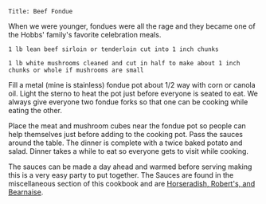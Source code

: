 ~~~ recipe-info
Title: Beef Fondue
~~~

When we were younger, fondues were all the rage and they became one of the Hobbs' family's favorite
celebration meals.

~~~ recipe-ingredients
1 lb lean beef sirloin or tenderloin cut into 1 inch chunks

1 lb white mushrooms cleaned and cut in half to make about 1 inch chunks or whole if mushrooms are small
~~~

Fill a metal (mine is stainless) fondue pot about 1/2 way with corn or canola oil. Light the sterno
to heat the pot just before everyone is seated to eat. We always give everyone two fondue forks so
that one can be cooking while eating the other.

Place the meat and mushroom cubes near the fondue pot so people can help themselves just before
adding to the cooking pot. Pass the sauces around the table. The dinner is complete with a twice
baked potato and salad. Dinner takes a while to eat so everyone gets to visit while cooking.

The sauces can be made a day ahead and warmed before serving making this is a very easy party to put
together. The Sauces are found in the miscellaneous section of this cookbook and are
[Horseradish, Robert's, and Bearnaise](https://craigahobbs.github.io/markdown-book/#categories.0=Miscellaneous&id=HorseradishSauce&url=https%3A%2F%2Fcraigahobbs.github.io%2Fhobbs-family-cookbook%2FHobbsFamilyCookbook.json).
